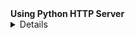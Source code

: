 <summary><strong>Using Python HTTP Server</strong></summary>
<details>

* With D3.json(), we can also read local JSON files instead of using APIs. However, we need to use a web server to make the file available to the webpage. This is a **CORS**, or **Cross-Origin Resource Sharing**, requirement.

*  Servers at a high level:

  * A server is a program or device that performs actions such as processing and sharing data.

  * For example, when a user logs in on a website, the server receives the user's information, compares it against information in its database, and sends it back to the user.

  * This is called a **request-response model**. The user, also known as the client, sends a request to the webpage server, which in return sends the requested data in response.

* Open `index.html` in a browser and open the console. Point out the error and explain:

  * This is a **CORS**, or **Cross-Origin Resource Sharing**, error.

    ![cors error](Images/cors_error.png)

* Why a browser can't read the JSON file directly:

  * Browsers, for security reasons, heavily restrict reading from, and writing to, local files.

  * If access to local files were allowed, remote sites would be allowed to read and manipulate your private data. Or simply opening a local file with the browser could trigger a malicious script.

  * Running a static server, `python -m http.server` in this case, allows us to skirt this restriction.

* Python’s HTTP server provides a web address for both the file and the HTML page and avoids security issues.

  * If you are curious about CORS, you can read the [included guide](Activities/06-Ins_Python_HTTP_Server/CORS.md) for more information.

* From the homework directory, run `python -m http.server` in your console/terminal. Navigate to `localhost:8000` to show that files are being served from the server, and no CORS error is returned.

* The file`index.html` must be at the directory where `python -m http.server` is run.

* In `app.js` use the below code to read from the file. D3 sends a request to the route `data/data.json`.

  ```js
  d3.json("data/samples.json").then((data) => {}
  ```
</details>
